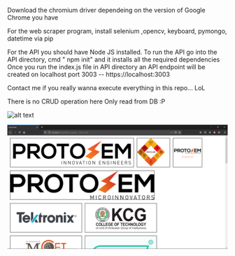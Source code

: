 Download the chromium driver dependeing on the version of Google Chrome you have

For the web scraper program, install selenium ,opencv, keyboard, pymongo, datetime via pip



For the API you should have Node JS installed. 
        To run the API go into the API directory, cmd " npm init" and it installs all the required dependencies
	Once you run the index.js file in API directory an API endpoint will be created on localhost port 3003 -- 
	https://localhost:3003

Contact me if you really wanna execute everything in this repo... LoL


There is no CRUD operation here
Only read from DB :P

![alt text](http://https://github.com/SivaramShabari/WebScraper/blob/main/Output/ss1.png)

![Screenshot](Output/ss1.png)
